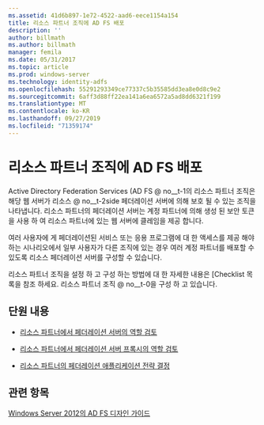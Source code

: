 ```yaml
---
ms.assetid: 41d6b897-1e72-4522-aad6-eece1154a154
title: 리소스 파트너 조직에 AD FS 배포
description: ''
author: billmath
ms.author: billmath
manager: femila
ms.date: 05/31/2017
ms.topic: article
ms.prod: windows-server
ms.technology: identity-adfs
ms.openlocfilehash: 55291293349ce77337c5b35585dd3ea8e0d8c9e2
ms.sourcegitcommit: 6aff3d88ff22ea141a6ea6572a5ad8dd6321f199
ms.translationtype: MT
ms.contentlocale: ko-KR
ms.lasthandoff: 09/27/2019
ms.locfileid: "71359174"
---
```

# <a name="deploying-ad-fs-in-the-resource-partner-organization"></a>리소스 파트너 조직에 AD FS 배포

Active Directory Federation Services \(AD FS @ no__t-1의 리소스 파트너 조직은 해당 웹 서버가 리소스 @ no__t-2side 페더레이션 서버에 의해 보호 될 수 있는 조직을 나타냅니다. 리소스 파트너의 페더레이션 서버는 계정 파트너에 의해 생성 된 보안 토큰을 사용 하 여 리소스 파트너에 있는 웹 서버에 클레임을 제공 합니다.  
  
여러 사용자에 게 페더레이션된 서비스 또는 응용 프로그램에 대 한 액세스를 제공 해야 하는 시나리오에서 일부 사용자가 다른 조직에 있는 경우 여러 계정 파트너를 배포할 수 있도록 리소스 페더레이션 서버를 구성할 수 있습니다.  
  
리소스 파트너 조직을 설정 하 고 구성 하는 방법에 대 한 자세한 내용은 [Checklist 목록을 참조 하세요. 리소스 파트너 조직 @ no__t-0을 구성 하 고 있습니다.  
  
## <a name="in-this-section"></a>단원 내용  
  
-   [리소스 파트너에서 페더레이션 서버의 역할 검토](Review-the-Role-of-the-Federation-Server-in-the-Resource-Partner.md)  
  
-   [리소스 파트너에서 페더레이션 서버 프록시의 역할 검토](Review-the-Role-of-the-Federation-Server-Proxy-in-the-Resource-Partner.md)  
  
-   [리소스 파트너의 페더레이션 애플리케이션 전략 결정](Determine-Your-Federated-Application-Strategy-in-the-Resource-Partner.md)  
  

## <a name="see-also"></a>관련 항목
[Windows Server 2012의 AD FS 디자인 가이드](AD-FS-Design-Guide-in-Windows-Server-2012.md)
